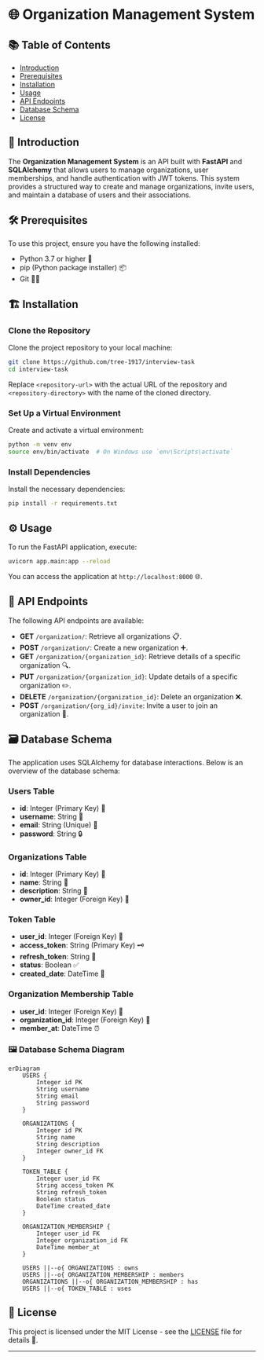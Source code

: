 # 🌐 Organization Management System

## 📚 Table of Contents

- [Introduction](#introduction)
- [Prerequisites](#prerequisites)
- [Installation](#installation)
- [Usage](#usage)
- [API Endpoints](#api-endpoints)
- [Database Schema](#database-schema)
- [License](#license)

## 🚀 Introduction

The **Organization Management System** is an API built with **FastAPI** and **SQLAlchemy** that allows users to manage organizations, user memberships, and handle authentication with JWT tokens. This system provides a structured way to create and manage organizations, invite users, and maintain a database of users and their associations.

## 🛠️ Prerequisites

To use this project, ensure you have the following installed:

- Python 3.7 or higher 🐍
- pip (Python package installer) 📦
- Git 🧑‍💻

## 🏗️ Installation

### Clone the Repository

Clone the project repository to your local machine:

```bash
git clone https://github.com/tree-1917/interview-task
cd interview-task
```

Replace `<repository-url>` with the actual URL of the repository and `<repository-directory>` with the name of the cloned directory.

### Set Up a Virtual Environment

Create and activate a virtual environment:

```bash
python -m venv env
source env/bin/activate  # On Windows use `env\Scripts\activate`
```

### Install Dependencies

Install the necessary dependencies:

```bash
pip install -r requirements.txt
```

## ⚙️ Usage

To run the FastAPI application, execute:

```bash
uvicorn app.main:app --reload
```

You can access the application at `http://localhost:8000` 🌐.

## 📡 API Endpoints

The following API endpoints are available:

- **GET** `/organization/`: Retrieve all organizations 📋.
- **POST** `/organization/`: Create a new organization ➕.
- **GET** `/organization/{organization_id}`: Retrieve details of a specific organization 🔍.
- **PUT** `/organization/{organization_id}`: Update details of a specific organization ✏️.
- **DELETE** `/organization/{organization_id}`: Delete an organization ❌.
- **POST** `/organization/{org_id}/invite`: Invite a user to join an organization 📧.

## 🗃️ Database Schema

The application uses SQLAlchemy for database interactions. Below is an overview of the database schema:

### Users Table

- **id**: Integer (Primary Key) 🔑
- **username**: String 🧑
- **email**: String (Unique) 📧
- **password**: String 🔒

### Organizations Table

- **id**: Integer (Primary Key) 🔑
- **name**: String 🏢
- **description**: String 📜
- **owner_id**: Integer (Foreign Key) 👤

### Token Table

- **user_id**: Integer (Foreign Key) 🔑
- **access_token**: String (Primary Key) 🗝️
- **refresh_token**: String 🔄
- **status**: Boolean ✅
- **created_date**: DateTime 📅

### Organization Membership Table

- **user_id**: Integer (Foreign Key) 🔑
- **organization_id**: Integer (Foreign Key) 🔑
- **member_at**: DateTime ⏰

### 🖼️ Database Schema Diagram

```mermaid
erDiagram
    USERS {
        Integer id PK
        String username
        String email
        String password
    }

    ORGANIZATIONS {
        Integer id PK
        String name
        String description
        Integer owner_id FK
    }

    TOKEN_TABLE {
        Integer user_id FK
        String access_token PK
        String refresh_token
        Boolean status
        DateTime created_date
    }

    ORGANIZATION_MEMBERSHIP {
        Integer user_id FK
        Integer organization_id FK
        DateTime member_at
    }

    USERS ||--o{ ORGANIZATIONS : owns
    USERS ||--o{ ORGANIZATION_MEMBERSHIP : members
    ORGANIZATIONS ||--o{ ORGANIZATION_MEMBERSHIP : has
    USERS ||--o{ TOKEN_TABLE : uses
```

## 📝 License

This project is licensed under the MIT License - see the [LICENSE](LICENSE) file for details 📄.

---
